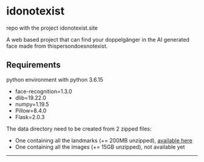 # idonotexist
repo with the project idonotexist.site

A web based project that can find your doppelgänger in the AI generated face made from thispersondoesnotexist.

## Requirements
python environment with python 3.6.15

- face-recognition=1.3.0
- dlib=19.22.0
- numpy=1.19.5
- Pillow=8.4.0
- Flask=2.0.3



The data directory need to be created from 2 zipped files:
- One containing all the landmarks (+= 200MB unzipped), [available here](https://post.felixjely.fr/downloads/idonotexist/landmarks/data.zip)
- One containing all the images (+= 15GB unzipped), not available yet

----

